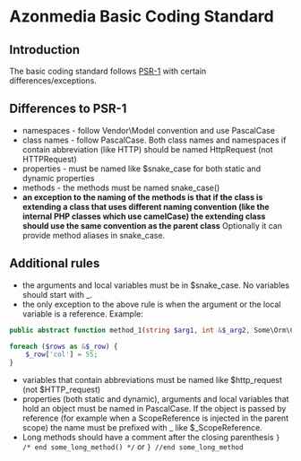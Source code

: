 # Azonmedia Basic Coding Standard

## Introduction

The basic coding standard follows [PSR-1](https://www.php-fig.org/psr/psr-1/) with certain differences/exceptions.

## Differences to PSR-1

- namespaces - follow Vendor\Model convention and use PascalCase
- class names - follow PascalCase. Both class names and namespaces if contain abbreviation (like HTTP) should be named HttpRequest (not HTTPRequest)
- properties - must be named like $snake_case for both static and dynamic properties
- methods - the methods must be named snake_case()
- **an exception to the naming of the methods is that if the class is extending a class that uses different naming convention (like the internal PHP classes which use camelCase) the extending class should use the same convention as the parent class** Optionally it can provide method aliases in snake_case.

## Additional rules

- the arguments and local variables must be in $snake_case. No variables should start with _.
- the only exception to the above rule is when the argument or the local variable is a reference. Example:
```php
public abstract function method_1(string $arg1, int &$_arg2, Some\Orm\Class1 &$_Object) : void;
```
```php
foreach ($rows as &$_row) {
    $_row['col'] = 55;
}
```
- variables that contain abbreviations must be named like $http_request (not $HTTP_request)
- properties (both static and dynamic), arguments and local variables that hold an object must be named in PascalCase. If the object is passed by reference (for example when a ScopeReference is injected in the parent scope) the name must be prefixed with _ like $_ScopeReference.
- Long methods should have a comment after the closing parenthesis `} /* end some_long_method() */` or `} //end some_long_method`
